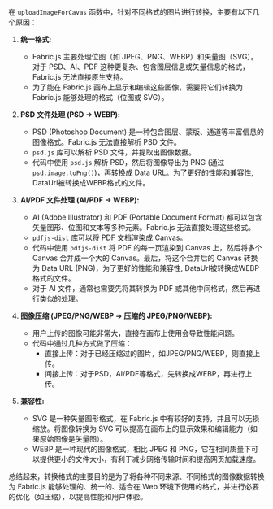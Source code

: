 在 `uploadImageForCavas` 函数中，针对不同格式的图片进行转换，主要有以下几个原因：

1.  **统一格式:**

    *   Fabric.js 主要处理位图（如 JPEG、PNG、WEBP）和矢量图（SVG）。对于 PSD、AI、PDF 这种更复杂、包含图层信息或矢量信息的格式，Fabric.js 无法直接原生支持。
    *   为了能在 Fabric.js 画布上显示和编辑这些图像，需要将它们转换为 Fabric.js 能够处理的格式（位图或 SVG）。

2.  **PSD 文件处理 (PSD -> WEBP):**

    *   PSD (Photoshop Document) 是一种包含图层、蒙版、通道等丰富信息的图像格式。Fabric.js 无法直接解析 PSD 文件。
    *   `psd.js` 库可以解析 PSD 文件，并提取出图像数据。
    *   代码中使用 `psd.js` 解析 PSD，然后将图像导出为 PNG (通过 `psd.image.toPng()`)，再转换成 Data URL。为了更好的性能和兼容性, DataUrl被转换成WEBP格式的文件。

3.  **AI/PDF 文件处理 (AI/PDF -> WEBP):**

    *   AI (Adobe Illustrator) 和 PDF (Portable Document Format) 都可以包含矢量图形、位图和文本等多种元素。Fabric.js 无法直接处理这些格式。
    *   `pdfjs-dist` 库可以将 PDF 文档渲染成 Canvas。
    *   代码中使用 `pdfjs-dist` 将 PDF 的每一页渲染到 Canvas 上，然后将多个 Canvas 合并成一个大的 Canvas。最后，将这个合并后的 Canvas 转换为 Data URL (PNG)，为了更好的性能和兼容性, DataUrl被转换成WEBP格式的文件。
    *   对于 AI 文件，通常也需要先将其转换为 PDF 或其他中间格式，然后再进行类似的处理。

4.  **图像压缩 (JPEG/PNG/WEBP -> 压缩的 JPEG/PNG/WEBP):**

    *   用户上传的图像可能非常大，直接在画布上使用会导致性能问题。
    *   代码中通过几种方式做了压缩：
        *   直接上传：对于已经压缩过的图片，如JPEG/PNG/WEBP，则直接上传。
        *   间接上传：对于PSD，AI/PDF等格式，先转换成WEBP，再进行上传。

5.  **兼容性:**

    *   SVG 是一种矢量图形格式，在 Fabric.js 中有较好的支持，并且可以无损缩放。将图像转换为 SVG 可以提高在画布上的显示效果和编辑能力（如果原始图像是矢量图）。
    *   WEBP 是一种现代的图像格式，相比 JPEG 和 PNG，它在相同质量下可以提供更小的文件大小，有利于减少网络传输时间和提高网页加载速度。

总结起来，转换格式的主要目的是为了将各种不同来源、不同格式的图像数据转换为 Fabric.js 能够处理的、统一的、适合在 Web 环境下使用的格式，并进行必要的优化（如压缩），以提高性能和用户体验。

